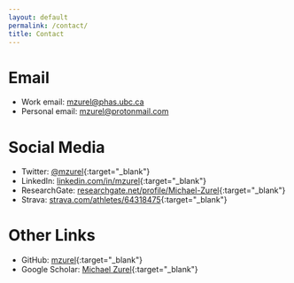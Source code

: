 ```yaml
---
layout: default
permalink: /contact/
title: Contact
---
```

# Email
- Work email: [mzurel@phas.ubc.ca](mailto:mzurel@phas.ubc.ca)
- Personal email: [mzurel@protonmail.com](mailto:mzurel@protonmail.com)

# Social Media
- Twitter: [@mzurel](https://twitter.com/mzurel){:target="_blank"}
- LinkedIn: [linkedin.com/in/mzurel](https://www.linkedin.com/in/mzurel){:target="_blank"}
- ResearchGate: [researchgate.net/profile/Michael-Zurel](https://www.researchgate.net/profile/Michael-Zurel){:target="_blank"}
- Strava: [strava.com/athletes/64318475](https://www.strava.com/athletes/64318475){:target="_blank"}

# Other Links
- GitHub: [mzurel](https://github.com/mzurel){:target="_blank"}
- Google Scholar: [Michael Zurel](https://scholar.google.com/citations?user=qUA_szUAAAAJ&hl=en&oi=ao){:target="_blank"}
